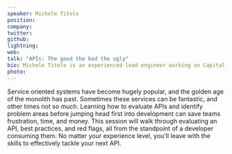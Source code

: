 ```yaml
---
speaker: Michele Titolo
position:
company:
twitter:
github:
lightning:
web:
talk: "APIs: The good the bad the ugly"
bio: Michele Titolo is an experienced lead engineer working on Capital at Square. With a career spanning client and server side development, Michele uses her passion for distributed systems to deliver end-user-focused solutions. Outside of work, Michele is a frequent traveler, an advisor to Women Who Code, and an avid Doctor Who fan.
photo:
---
```


Service oriented systems have become hugely popular, and the golden age of the monolith has past. Sometimes these services can be fantastic, and other times not so much. Learning how to evaluate APIs and identify problem areas before jumping head first into development can save teams frustration, time, and money. This session will walk through evaluating an API, best practices, and red flags, all from the standpoint of a developer consuming them. No matter your experience level, you'll leave with the skills to effectively tackle your next API.